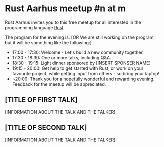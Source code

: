 # Rust Aarhus meetup #n at m

Rust Aarhus invites you to this free meetup for all interested in the programming language [Rust].

The program for the evening is:
[OR   We are still working on the program, but it will be something like the following:]

- 17:00 - 17:30: Welcome - Let's build a new community together.
- 17:30 - 18:30: One or more talks, including Q&A.
- 18:30 - 19:15: Light dinner sponsored by [INSERT SPONSER NAME]
- 19:15 - 20:00: Get help to get started with Rust, or work on your favourite project, while getting input from others - so bring your laptop!
- ~20:00: Thank you for a hopefully wonderful and rewarding evening. Feedback for the meetup will be appreciated.

## [TITLE OF FIRST TALK]
[INFORMATION ABOUT THE TALK AND THE TALKER]

## [TITLE OF SECOND TALK]
[INFORMATION ABOUT THE TALK AND THE TALKER]


[rust]: https://www.rust-lang.org/
